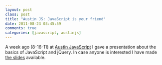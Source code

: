 ```yaml
---
layout: post
class: post
title: "Austin JS: JavaScript is your friend"
date: 2011-08-23 03:45:59
comments: true
categories: [javascript, austinjs]
---
```

A week ago (8-16-11) at [Austin JavaScript](http://austinjavascript.com/) I gave a presentation about the basics of JavaScript and jQuery. In case anyone is interested I have made [the slides](/slides/js-basics) available.